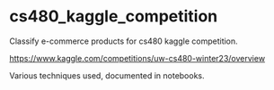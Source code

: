 # cs480_kaggle_competition

Classify e-commerce products for cs480 kaggle competition. 

https://www.kaggle.com/competitions/uw-cs480-winter23/overview

Various techniques used, documented in notebooks.

